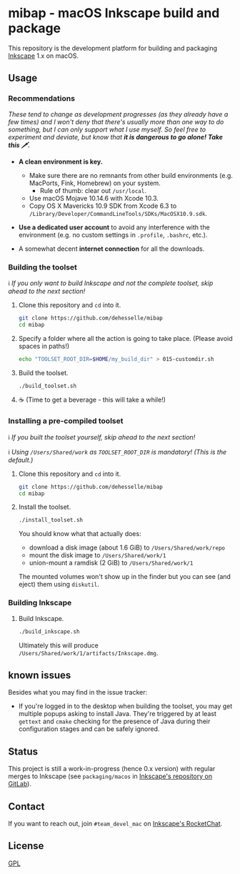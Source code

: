 # mibap - macOS Inkscape build and package

This repository is the development platform for building and packaging [Inkscape](https://inkscape.org) 1.x on macOS.

## Usage

### Recommendations

_These tend to change as development progresses (as they already have a few times) and I won't deny that there's usually more than one way to do something, but I can only support what I use myself. So feel free to experiment and deviate, but know that __it is dangerous to go alone! Take this 🗡️.___

- __A clean environment is key.__
  - Make sure there are no remnants from other build environments (e.g. MacPorts, Fink, Homebrew) on your system.  
    - Rule of thumb: clear out `/usr/local`.
  - Use macOS Mojave 10.14.6 with Xcode 10.3.
  - Copy OS X Mavericks 10.9 SDK from Xcode 6.3 to `/Library/Developer/CommandLineTools/SDKs/MacOSX10.9.sdk`.

- __Use a dedicated user account__ to avoid any interference with the environment (e.g. no custom settings in `.profile`, `.bashrc`, etc.).

- A somewhat decent __internet connection__ for all the downloads.

### Building the toolset

ℹ️ _If you only want to build Inkscape and not the complete toolset, skip ahead to the next section!_

1. Clone this repository and `cd` into it.

   ```bash
   git clone https://github.com/dehesselle/mibap
   cd mibap
   ```

2. Specify a folder where all the action is going to take place. (Please avoid spaces in paths!)

   ```bash
   echo "TOOLSET_ROOT_DIR=$HOME/my_build_dir" > 015-customdir.sh
   ```

3. Build the toolset.

   ```bash
   ./build_toolset.sh
   ```

4. ☕ (Time to get a beverage - this will take a while!)

### Installing a pre-compiled toolset

ℹ️ _If you built the toolset yourself, skip ahead to the next section!_

ℹ️ _Using `/Users/Shared/work` as `TOOLSET_ROOT_DIR` is mandatory! (This is the default.)_

1. Clone this repository and `cd` into it.

   ```bash
   git clone https://github.com/dehesselle/mibap
   cd mibap
   ```

2. Install the toolset.

   ```bash
   ./install_toolset.sh
   ```

   You should know what that actually does:

   - download a disk image (about 1.6 GiB) to `/Users/Shared/work/repo`
   - mount the disk image to `/Users/Shared/work/1`
   - union-mount a ramdisk (2 GiB) to `/Users/Shared/work/1`

   The mounted volumes won't show up in the finder but you can see (and eject) them using `diskutil`.

### Building Inkscape

1. Build Inkscape.

   ```bash
   ./build_inkscape.sh
   ```

   Ultimately this will produce `/Users/Shared/work/1/artifacts/Inkscape.dmg`.

## known issues

Besides what you may find in the issue tracker:

- If you're logged in to the desktop when building the toolset, you may get multiple popups asking to install Java. They're triggered by at least `gettext` and `cmake` checking for the presence of Java during their configuration stages and can be safely ignored.

## Status

This project is still a work-in-progress (hence 0.x version) with regular merges to Inkscape (see `packaging/macos` in [Inkscape's repository on GitLab](https://gitlab.com/inkscape/inkscape)).

## Contact

If you want to reach out, join `#team_devel_mac` on [Inkscape's RocketChat](https://chat.inkscape.org/).

## License

[GPL](LICENSE)
